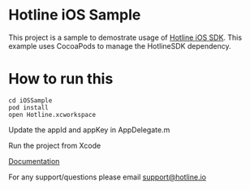 # Hotline iOS Sample 
This project is a sample to demostrate usage of [Hotline iOS SDK](http://hotline.io). This example uses CocoaPods to manage the HotlineSDK dependency.

# How to run this

```
cd iOSSample 
pod install 
open Hotline.xcworkspace
```
Update the appId and appKey in AppDelegate.m 

Run the project from Xcode 

[Documentation](http://hotline.freshdesk.com/support/solutions)

For any support/questions please email [support@hotline.io](mailto:support@hotline.io)

